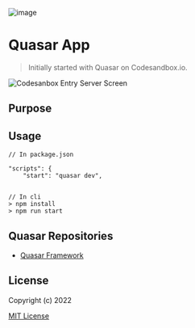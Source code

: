![image](https://user-images.githubusercontent.com/3314957/140314572-9c26fc82-76b4-44b7-9f16-795da179195c.png)
# Quasar App 

> Initially started with Quasar on Codesandbox.io.

![Codesanbox Entry Server Screen](https://cdn.quasar.dev/codesandbox/codesandbox-entry.jpg)

## Purpose


## Usage
```
// In package.json

"scripts": {
    "start": "quasar dev",


// In cli
> npm install
> npm run start
```

## Quasar Repositories

- [Quasar Framework](https://github.com/quasarframework/quasar)

## License

Copyright (c) 2022

[MIT License](http://en.wikipedia.org/wiki/MIT_License)
